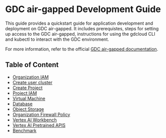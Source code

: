 # GDC air-gapped Development Guide

This guide provides a quickstart guide for application development and deployment on GDC air-gapped. It includes prerequistes, steps for setting up access to the GDC air-gapped, instructions for using the gdcloud CLI and kubectl to interact with the GDC environment.

For more information, refer to the official [GDC air-gapped documentation](https://cloud.google.com/distributed-cloud/hosted/docs/latest/gdch/overview).

## Table of Content
- [Organization IAM]()
- [Create user cluster]()
- [Create Project]()
- [Project IAM]()
- [Virtual Machine]()
- [Database]()
- [Object Storage](/docs/object-storage.md)
- [Organization Firewall Policy]()
- [Vertex AI Workbench](/docs/vertex-ai-workbench.md)
- [Vertex AI Pretrained APIS]()
- [Benchmark]()